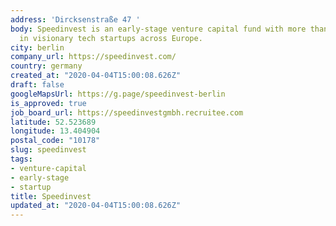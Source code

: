 ```yaml
---
address: 'Dircksenstraße 47 '
body: Speedinvest is an early-stage venture capital fund with more than €400m to invest
  in visionary tech startups across Europe.
city: berlin
company_url: https://speedinvest.com/
country: germany
created_at: "2020-04-04T15:00:08.626Z"
draft: false
googleMapsUrl: https://g.page/speedinvest-berlin
is_approved: true
job_board_url: https://speedinvestgmbh.recruitee.com
latitude: 52.523689
longitude: 13.404904
postal_code: "10178"
slug: speedinvest
tags:
- venture-capital
- early-stage
- startup
title: Speedinvest
updated_at: "2020-04-04T15:00:08.626Z"
---
```

